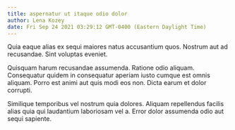 ```yaml
---
title: aspernatur ut itaque odio dolor
author: Lena Kozey
date: Fri Sep 24 2021 03:29:12 GMT-0400 (Eastern Daylight Time)
---
```

Quia eaque alias ex sequi maiores natus accusantium quos. Nostrum aut ad recusandae. Sint voluptas eveniet.

 Quisquam harum recusandae assumenda. Ratione odio aliquam. Consequatur quidem in consequatur aperiam iusto cumque est omnis aliquam. Porro est animi aut quis modi eos non. Dicta earum et dolor corrupti.

 Similique temporibus vel nostrum quia dolores. Aliquam repellendus facilis alias quia qui laudantium laboriosam vel a. Error dolor assumenda odio aut sequi sapiente.